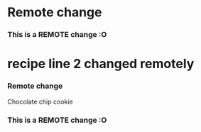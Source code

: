# Remote change
### This is a REMOTE change :O
# recipe line 2 changed remotely
### Remote change
Chocolate chip cookie
### This is a REMOTE change :O

